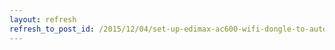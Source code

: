 ```yaml
---
layout: refresh
refresh_to_post_id: /2015/12/04/set-up-edimax-ac600-wifi-dongle-to-auto-connect-to-vmware-guest-on-a-windows-host
---
```

